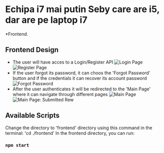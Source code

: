 # Echipa i7 mai putin Seby care are i5, dar are pe laptop i7

*Frontend.

## Frontend Design 
- The user will have acces to a Login/Register API
 ![Login Page](https://github.com/skls1337/anonymous-grading-app/blob/master/screenshots/Login%20Page.png)
 ![Register Page](https://github.com/skls1337/anonymous-grading-app/blob/master/screenshots/Register%20Page.png)
 - If the user forgot its password, it can choos the 'Forgot Password' button and if the credentials it can recover its account password
 ![Forgot Password](https://github.com/skls1337/anonymous-grading-app/blob/master/screenshots/Forgot%20Password%20Page.png)
 - After the user authenticates it will be redirected to the 'Main Page' where it can navigate through different pages
 ![Main Page](https://github.com/skls1337/anonymous-grading-app/blob/master/screenshots/Main%20Page.png)
 ![Main Page: Submitted Rew](https://github.com/skls1337/anonymous-grading-app/blob/master/screenshots/Main%20Page-Submitted%20Reviews.png)

## Available Scripts
Change the directory to 'frontend' directory using this command in the terminal: 'cd ./frontend'
In the frontend directory, you can run:

### `npm start`
